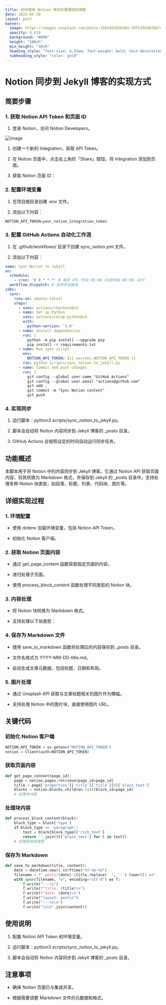 ```yaml
---
title: 如何使用 Notion 来同步管理你的博客
date: 2025-05-20
layout: post
banner:
  image: https://images.unsplash.com/photo-1582463656204-f0f535690788?crop=entropy&cs=tinysrgb&fit=max&fm=jpg&ixid=M3w2OTIwMzJ8MHwxfHJhbmRvbXx8fHx8fHx8fDE3NDc3NTg0NTZ8&ixlib=rb-4.1.0&q=80&w=1080
  opacity: 0.618
  background: "#000"
  height: "100vh"
  min_height: "38vh"
  heading_style: "font-size: 4.25em; font-weight: bold; text-decoration: underline"
  subheading_style: "color: gold"
---
```


# Notion 同步到 Jekyll 博客的实现方式

## 简要步骤

### 1. 获取 Notion API Token 和页面 ID

1. 登录 Notion，访问 Notion Developers。

![image](https://prod-files-secure.s3.us-west-2.amazonaws.com/a7a0cc5a-89b9-4cda-8686-1fba0ca52f40/d19c1afe-dea5-4312-9333-786b0ba83054/image.png?X-Amz-Algorithm=AWS4-HMAC-SHA256&X-Amz-Content-Sha256=UNSIGNED-PAYLOAD&X-Amz-Credential=ASIAZI2LB466X3KU5WLT%2F20250520%2Fus-west-2%2Fs3%2Faws4_request&X-Amz-Date=20250520T162736Z&X-Amz-Expires=3600&X-Amz-Security-Token=IQoJb3JpZ2luX2VjEPD%2F%2F%2F%2F%2F%2F%2F%2F%2F%2FwEaCXVzLXdlc3QtMiJHMEUCICJ2oGx%2B0bp6zqyB9gsFn8Pq28bF713oxrGSV0QxGwYiAiEAxmNtLUOtfMzsvZXORqjj9nweduCGmboB%2FVttwQeWFTcqiAQIqf%2F%2F%2F%2F%2F%2F%2F%2F%2F%2FARAAGgw2Mzc0MjMxODM4MDUiDF6kvQOcJEuBkeIwfSrcA%2B2NziZw6o26tKCOPP2Yz8e6ZITp6IFWgEmAeWyNafZBZEj%2BUSoV1cYf2qaYMmmEFXYVd4EzAq4GSGDKXSVRCYX%2FWUTQU3xbwK8cfEX1Q4p5D%2BK1YRb1FhpVZMjSVdNXdJzUZWDaTodow9KnPbBWwNtgN1a7LNkZr%2Fgk%2B%2FE0N4LsOLWBI%2FzK9FHbpcNI7LuHer9GbUdO5lKjVep62vRWj0cRCzGO9R8BUFwZZk249MCFvjYv0gVhhnjPsSRQjrFADEI%2F01iR9OWmoZYB2HTBtghSCgOzhGp5eTPewQqwwDNs61G4YKKQttk0LiIt8Q4vMxmhXWtkbMtrk9kNSIwhVshZzWh3F4nr6OqIMF%2Ff5vDGfKGheuAeAksV1Q8l7Su6cwRsb80pGWGkfokFTYBV%2Bossg2yr9he1Np2CuJU2rr1RhIrl4rsvMyxEYHRgsE9cC9Uh%2Fq53OANOSQ61Ysq4UkRBQgOg0JcmI6iMwqH4J%2FMIWyAhhnbLH0ejaNts1j41km5EUrOcsUWdt0Bx9geUDtOK0NBKUMEWNnVyyOaAxotYEcUBeidQzKzgGsrj52i8tNyJTKTAGRPthrQTP6W%2Fnw523pauPd8KRgoM0ObOfsk3QUENeeT0YUo14nLAMKzKssEGOqUBRDjL7MSQjaAqnq5zUMgM%2BAtaJ%2Bvj5obv4801V93CprorPlUFqjQV%2Bec2nkO8QKjiCoZSB64Z9w9K9UGAcIGWEy%2Bsipsqcs0zxF3KY33SwCvoIKQcy40JGyHwFegxZwb1HTq0U6RI%2FkHAGM4IHEsbQ7gp8hsX6oR42fg8vyrptbRcP8K1yQG4avoa9kTih1qFJVQwwkgj2tdl7llHKp4lb9Kvhe1N&X-Amz-Signature=d62fc66ebee0b36a9f2a30fc8d812aa4a22435c2b874c35e0a0d59aac345a071&X-Amz-SignedHeaders=host&x-id=GetObject)

1. 创建一个新的 Integration，获取 API Token。

1. 在 Notion 页面中，点击右上角的「Share」按钮，将 Integration 添加到页面。

1. 获取 Notion 页面 ID：


### 2. 配置环境变量

1. 在项目根目录创建 .env 文件。

1. 添加以下内容：

```javascript
NOTION_API_TOKEN=your_notion_integration_token
```

### 3. 配置 GitHub Actions 自动化工作流

1. 在 .github/workflows/ 目录下创建 sync_notion.yml 文件。

1. 添加以下内容：

```yaml
name: Sync Notion to Jekyll
on:
  schedule:
    - cron: '0 0 * * *' # 每天 UTC 时间 00:00（北京时间 08:00）运行
  workflow_dispatch: # 支持手动触发
jobs:
  sync:
    runs-on: ubuntu-latest
    steps:
      - uses: actions/checkout@v3
      - name: Set up Python
        uses: actions/setup-python@v4
        with:
          python-version: '3.9'
      - name: Install dependencies
        run: |
          python -m pip install --upgrade pip
          pip install -r requirements.txt
      - name: Run sync script
        env:
          NOTION_API_TOKEN: ${{ secrets.NOTION_API_TOKEN }}
        run: python scripts/sync_notion_to_jekyll.py
      - name: Commit and push changes
        run: |
          git config --global user.name "GitHub Actions"
          git config --global user.email "actions@github.com"
          git add .
          git commit -m "Sync Notion content"
          git push
```

### 4. 实现同步

1. 运行脚本：python3 scripts/sync_notion_to_jekyll.py。

1. 脚本会自动将 Notion 内容同步到 Jekyll 博客的 _posts 目录。

1. GitHub Actions 会按照设定的时间自动运行同步任务。

## 功能概述

本脚本用于将 Notion 中的内容同步到 Jekyll 博客。它通过 Notion API 获取页面内容，将其转换为 Markdown 格式，并保存到 Jekyll 的 _posts 目录中。支持处理多种 Notion 块类型，如段落、标题、列表、代码块、图片等。

## 详细实现过程

### 1. 环境配置

- 使用 dotenv 加载环境变量，包括 Notion API Token。

- 初始化 Notion 客户端。

### 2. 获取 Notion 页面内容

- 通过 get_page_content 函数获取指定页面的内容。

- 递归处理子页面。

- 使用 process_block_content 函数处理不同类型的 Notion 块。

### 3. 内容处理

- 将 Notion 块转换为 Markdown 格式。

- 支持处理以下块类型：


### 4. 保存为 Markdown 文件

- 使用 save_to_markdown 函数将处理后的内容保存到 _posts 目录。

- 文件名格式为 YYYY-MM-DD-title.md。

- 自动生成文章元数据，包括标题、日期和布局。

### 5. 图片处理

- 通过 Unsplash API 获取与文章标题相关的图片作为横幅。

- 支持处理 Notion 中的图片块，直接使用图片 URL。

## 关键代码

### 初始化 Notion 客户端

```python
NOTION_API_TOKEN = os.getenv("NOTION_API_TOKEN")
notion = Client(auth=NOTION_API_TOKEN)
```

### 获取页面内容

```python
def get_page_content(page_id):
    page = notion.pages.retrieve(page_id=page_id)
    title = page['properties']['title']['title'][0]['plain_text']
    blocks = notion.blocks.children.list(block_id=page_id)
    # 处理块内容
```

### 处理块内容

```python
def process_block_content(block):
    block_type = block['type']
    if block_type == 'paragraph':
        text = block[block_type]['rich_text']
        return ''.join([t['plain_text'] for t in text])
    # 处理其他块类型
```

### 保存为 Markdown

```python
def save_to_markdown(title, content):
    date = datetime.now().strftime("%Y-%m-%d")
    filename = f"_posts/{date}-{title.replace(' ', '-').lower()}.md"
    with open(filename, "w", encoding="utf-8") as f:
        f.write("---\n")
        f.write(f"title: {title}\n")
        f.write(f"date: {date}\n")
        f.write("layout: post\n")
        f.write("---\n\n")
        f.write("\n\n".join(content))
```

## 使用说明

1. 配置 Notion API Token 和环境变量。

1. 运行脚本：python3 scripts/sync_notion_to_jekyll.py。

1. 脚本会自动将 Notion 内容同步到 Jekyll 博客的 _posts 目录。

## 注意事项

- 确保 Notion 页面已与集成共享。

- 根据需要调整 Markdown 文件的元数据和格式。